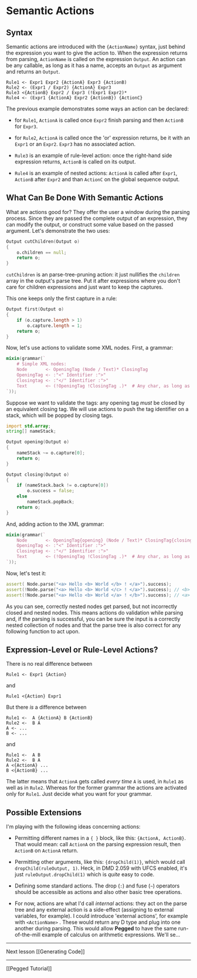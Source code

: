 Semantic Actions
================

Syntax
------

Semantic actions are introduced with the `{ActionName}` syntax, just behind the expression you want to give the action to. When the expression returns from parsing, `ActionName` is called on the expression `Output`. An action can be any callable, as long as it has a name, accepts an `Output` as argument and returns an `Output`.

```
Rule1 <- Expr1 Expr2 {ActionA} Expr3 {ActionB)
Rule2 <- (Expr1 / Expr2) {ActionA} Expr3
Rule3 <{ActionB} Expr2 / Expr3 (!Expr1 Expr2)*
Rule4 <- (Expr1 {ActionA} Expr2 {ActionB}) {ActionC}
```

The previous example demonstrates some ways an action can be declared: 

* for `Rule1`, `ActionA` is called once `Expr2` finish parsing and then `ActionB` for `Expr3`.

* for `Rule2`, `ActionA` is called once the 'or' expression returns, be it with an `Expr1` or an `Expr2`. `Expr3` has no associated action.

* `Rule3` is an example of rule-level action: once the right-hand side expression returns, `ActionB` is called on its output.

* `Rule4` is an example of nested actions: `ActionA` is called after `Expr1`, `ActionB` after `Expr2` and than `ActionC` on the global sequence output.


What Can Be Done With Semantic Actions
--------------------------------------

What are actions good for? They offer the user a window during the parsing process. Since they are passed the complete output of an expression, they can modify the output, or construct some value based on the passed argument. Let's demonstrate the two uses:

```d
Output cutChildren(Output o)
{
    o.children == null;
    return o;
}
```

`cutChildren` is an parse-tree-pruning action: it just nullifies the `children` array in the output's parse tree. Put it after expressions where you don't care for children expressions and just want to keep the captures.

This one keeps only the first capture in a rule:

```d
Output first(Output o)
{
    if (o.capture.length > 1)
        o.capture.length = 1;
    return o;
}
```

Now, let's use actions to validate some XML nodes. First, a grammar:

```d
mixin(grammar(`
    # Simple XML nodes:
    Node       <- OpeningTag (Node / Text)* ClosingTag
    OpeningTag <- :"<" Identifier :">" 
    Closingtag <- :"</" Identifier :">"
    Text       <~ (!OpeningTag !ClosingTag .)*  # Any char, as long as it's not a tag
`));
```

Suppose we want to validate the tags: any opening tag *must* be closed by an equivalent closing tag. We will use actions to push the tag identifier on a stack, which will be popped by closing tags.

```d
import std.array;
string[] nameStack;

Output opening(Output o)
{
    nameStack ~= o.capture[0];
    return o;
}

Output closing(Output o)
{
    if (nameStack.back != o.capture[0])
        o.success = false;
    else
        nameStack.popBack;
    return o;
}
```

And, adding action to the XML grammar:

```d
mixin(grammar(`
    Node       <- OpeningTag{opening} (Node / Text)* ClosingTag{closing}
    OpeningTag <- :"<" Identifier :">" 
    Closingtag <- :"</" Identifier :">"
    Text       <~ (!OpeningTag !ClosingTag .)*  # Any char, as long as it's not a tag
`));
```

Now, let's test it:

```d
assert( Node.parse("<a> Hello <b> World </b> ! </a>").success);
assert(!Node.parse("<a> Hello <b> World </c> ! </a>").success); // <b> closed by a </c>
assert(!Node.parse("<a> Hello <b> World </a> ! </b>").success); // <a> and <b> incorrectly nested
```

As you can see, correctly nested nodes get parsed, but not incorrectly closed and nested nodes. This means actions do validation while parsing and, if the parsing is successful, you can be sure the input is a correctly nested collection of nodes and that the parse tree is also correct for any following function to act upon.


Expression-Level or Rule-Level Actions?
---------------------------------------

There is no real difference between

```
Rule1 <- Expr1 {Action}
```

and 

```
Rule1 <{Action} Expr1
```

But there *is* a difference between

```
Rule1 <-  A {ActionA} B {ActionB}
Rule2 <-  B A
A <- ...
B <- ...
```

and

```
Rule1 <-  A B
Rule2 <-  B A
A <{ActionA} ...
B <{ActionB} ...
```

The latter means that `ActionA` gets called *every time* `A` is used, in `Rule1` as well as in `Rule2`. Whereas for the former grammar the actions are activated only for `Rule1`. Just decide what you want for your grammar.



Possible Extensions
-------------------

I'm playing with the following ideas concerning actions:

* Permitting different names in a `{ }` block, like this: `{ActionA, ActionB}`. That would mean: call `ActionA` on the parsing expression result, then `ActionB` on `ActionA` return.

* Permitting other arguments, like this: `{dropChild(1)}`, which would call `dropChild(ruleOutput, 1)`. Heck, in DMD 2.059 with UFCS enabled, it's just `ruleOutput.dropChild(1)` which is *quite* easy to code.

* Defining some standard actions. The drop (`:`) and fuse (`~`) operators should be accessible as actions and also other basic tree operations.

* For now, actions are what I'd call *internal* actions: they act on the parse tree and any external action is a side-effect (assigning to external variables, for example). I could introduce 'external actions', for example with `<ActionName>` . These would return any D type and plug into one another during parsing.  This would allow **Pegged** to have the same run-of-the-mill example of calculus on arithmetic expressions. We'll se...

* * * *

Next lesson [[Generating Code]]

* * * *

[[Pegged Tutorial]]